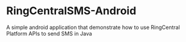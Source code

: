 # RingCentralSMS-Android
A simple android application that demonstrate how to use RingCentral Platform APIs to send SMS in Java
